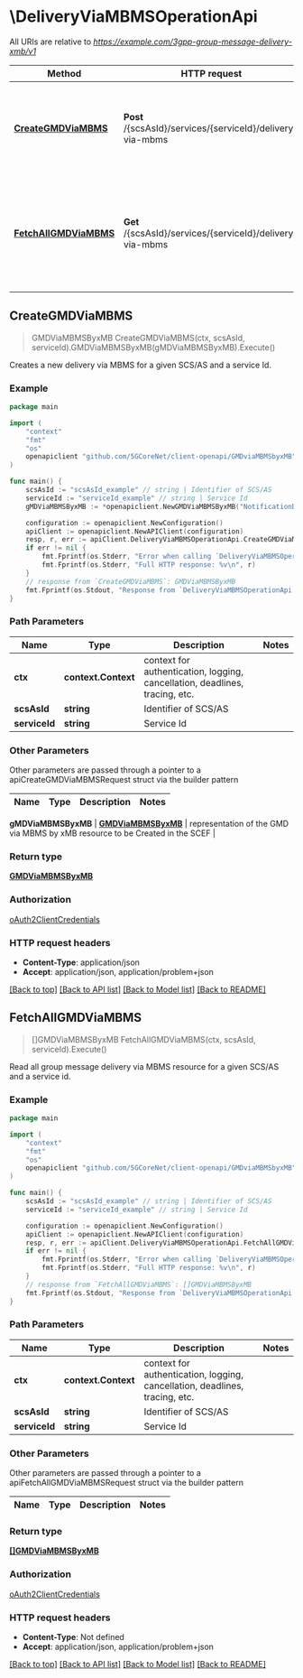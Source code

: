 # \DeliveryViaMBMSOperationApi

All URIs are relative to *https://example.com/3gpp-group-message-delivery-xmb/v1*

Method | HTTP request | Description
------------- | ------------- | -------------
[**CreateGMDViaMBMS**](DeliveryViaMBMSOperationApi.md#CreateGMDViaMBMS) | **Post** /{scsAsId}/services/{serviceId}/delivery-via-mbms | Creates a new delivery via MBMS for a given SCS/AS and a service Id.
[**FetchAllGMDViaMBMS**](DeliveryViaMBMSOperationApi.md#FetchAllGMDViaMBMS) | **Get** /{scsAsId}/services/{serviceId}/delivery-via-mbms | Read all group message delivery via MBMS resource for a given SCS/AS and a service id.



## CreateGMDViaMBMS

> GMDViaMBMSByxMB CreateGMDViaMBMS(ctx, scsAsId, serviceId).GMDViaMBMSByxMB(gMDViaMBMSByxMB).Execute()

Creates a new delivery via MBMS for a given SCS/AS and a service Id.

### Example

```go
package main

import (
    "context"
    "fmt"
    "os"
    openapiclient "github.com/5GCoreNet/client-openapi/GMDviaMBMSbyxMB"
)

func main() {
    scsAsId := "scsAsId_example" // string | Identifier of SCS/AS
    serviceId := "serviceId_example" // string | Service Id
    gMDViaMBMSByxMB := *openapiclient.NewGMDViaMBMSByxMB("NotificationDestination_example") // GMDViaMBMSByxMB | representation of the GMD via MBMS by xMB resource to be Created in the SCEF

    configuration := openapiclient.NewConfiguration()
    apiClient := openapiclient.NewAPIClient(configuration)
    resp, r, err := apiClient.DeliveryViaMBMSOperationApi.CreateGMDViaMBMS(context.Background(), scsAsId, serviceId).GMDViaMBMSByxMB(gMDViaMBMSByxMB).Execute()
    if err != nil {
        fmt.Fprintf(os.Stderr, "Error when calling `DeliveryViaMBMSOperationApi.CreateGMDViaMBMS``: %v\n", err)
        fmt.Fprintf(os.Stderr, "Full HTTP response: %v\n", r)
    }
    // response from `CreateGMDViaMBMS`: GMDViaMBMSByxMB
    fmt.Fprintf(os.Stdout, "Response from `DeliveryViaMBMSOperationApi.CreateGMDViaMBMS`: %v\n", resp)
}
```

### Path Parameters


Name | Type | Description  | Notes
------------- | ------------- | ------------- | -------------
**ctx** | **context.Context** | context for authentication, logging, cancellation, deadlines, tracing, etc.
**scsAsId** | **string** | Identifier of SCS/AS | 
**serviceId** | **string** | Service Id | 

### Other Parameters

Other parameters are passed through a pointer to a apiCreateGMDViaMBMSRequest struct via the builder pattern


Name | Type | Description  | Notes
------------- | ------------- | ------------- | -------------


 **gMDViaMBMSByxMB** | [**GMDViaMBMSByxMB**](GMDViaMBMSByxMB.md) | representation of the GMD via MBMS by xMB resource to be Created in the SCEF | 

### Return type

[**GMDViaMBMSByxMB**](GMDViaMBMSByxMB.md)

### Authorization

[oAuth2ClientCredentials](../README.md#oAuth2ClientCredentials)

### HTTP request headers

- **Content-Type**: application/json
- **Accept**: application/json, application/problem+json

[[Back to top]](#) [[Back to API list]](../README.md#documentation-for-api-endpoints)
[[Back to Model list]](../README.md#documentation-for-models)
[[Back to README]](../README.md)


## FetchAllGMDViaMBMS

> []GMDViaMBMSByxMB FetchAllGMDViaMBMS(ctx, scsAsId, serviceId).Execute()

Read all group message delivery via MBMS resource for a given SCS/AS and a service id.

### Example

```go
package main

import (
    "context"
    "fmt"
    "os"
    openapiclient "github.com/5GCoreNet/client-openapi/GMDviaMBMSbyxMB"
)

func main() {
    scsAsId := "scsAsId_example" // string | Identifier of SCS/AS
    serviceId := "serviceId_example" // string | Service Id

    configuration := openapiclient.NewConfiguration()
    apiClient := openapiclient.NewAPIClient(configuration)
    resp, r, err := apiClient.DeliveryViaMBMSOperationApi.FetchAllGMDViaMBMS(context.Background(), scsAsId, serviceId).Execute()
    if err != nil {
        fmt.Fprintf(os.Stderr, "Error when calling `DeliveryViaMBMSOperationApi.FetchAllGMDViaMBMS``: %v\n", err)
        fmt.Fprintf(os.Stderr, "Full HTTP response: %v\n", r)
    }
    // response from `FetchAllGMDViaMBMS`: []GMDViaMBMSByxMB
    fmt.Fprintf(os.Stdout, "Response from `DeliveryViaMBMSOperationApi.FetchAllGMDViaMBMS`: %v\n", resp)
}
```

### Path Parameters


Name | Type | Description  | Notes
------------- | ------------- | ------------- | -------------
**ctx** | **context.Context** | context for authentication, logging, cancellation, deadlines, tracing, etc.
**scsAsId** | **string** | Identifier of SCS/AS | 
**serviceId** | **string** | Service Id | 

### Other Parameters

Other parameters are passed through a pointer to a apiFetchAllGMDViaMBMSRequest struct via the builder pattern


Name | Type | Description  | Notes
------------- | ------------- | ------------- | -------------



### Return type

[**[]GMDViaMBMSByxMB**](GMDViaMBMSByxMB.md)

### Authorization

[oAuth2ClientCredentials](../README.md#oAuth2ClientCredentials)

### HTTP request headers

- **Content-Type**: Not defined
- **Accept**: application/json, application/problem+json

[[Back to top]](#) [[Back to API list]](../README.md#documentation-for-api-endpoints)
[[Back to Model list]](../README.md#documentation-for-models)
[[Back to README]](../README.md)

